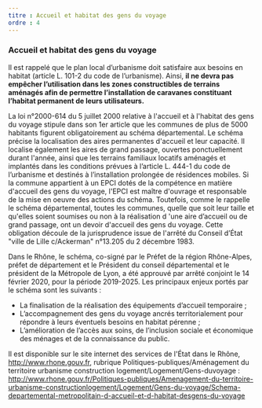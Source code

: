 ```yaml
---
titre : Accueil et habitat des gens du voyage
ordre : 4
---
```

### Accueil et habitat des gens du voyage

Il est rappelé que le plan local d’urbanisme doit satisfaire aux besoins en habitat (article L. 101-2 du code
de l’urbanisme). Ainsi, **il ne devra pas empêcher l’utilisation dans les zones constructibles de
terrains aménagés afin de permettre l’installation de caravanes constituant l’habitat permanent de
leurs utilisateurs.**

La loi n°2000-614 du 5 juillet 2000 relative à l'accueil et à l'habitat des gens du voyage stipule dans son
1er article que les communes de plus de 5000 habitants figurent obligatoirement au schéma
départemental. Le schéma précise la localisation des aires permanentes d'accueil et leur capacité. Il
localise également les aires de grand passage, ouvertes ponctuellement durant l'année, ainsi que les
terrains familiaux locatifs aménagés et implantés dans les conditions prévues à l’article L. 444-1 du code
de l’urbanisme et destinés à l’installation prolongée de résidences mobiles. Si la commune appartient à un
EPCI dotés de la compétence en matière d'accueil des gens du voyage, l'EPCI est maître d'ouvrage et
responsable de la mise en oeuvre des actions du schéma. Toutefois, comme le rappelle le schéma
départemental, toutes les communes, quelle que soit leur taille et qu'elles soient soumises ou non à la
réalisation d 'une aire d’accueil ou de grand passage, ont un devoir d'accueil des gens du voyage. Cette
obligation découle de la jurisprudence issue de l'arrêté du Conseil d’État "ville de Lille c/Ackerman"
n°13.205 du 2 décembre 1983.

Dans le Rhône, le schéma, co-signé par le Préfet de la région Rhône-Alpes, préfet de département et le
Président du conseil départemental et le président de la Métropole de Lyon, a été approuvé par arrêté
conjoint le 14 février 2020, pour la période 2019-2025. Les principaux enjeux portés par le schéma sont les
suivants :
- La finalisation de la réalisation des équipements d’accueil temporaire ;
- L’accompagnement des gens du voyage ancrés territorialement pour répondre à leurs éventuels besoins
en habitat pérenne ;
- L’amélioration de l’accès aux soins, de l’inclusion sociale et économique des ménages et de la
connaissance du public.

Il est disponible sur le site internet des services de l'État dans le Rhône, http://www.rhone.gouv.fr, rubrique
Politiques-publiques/Aménagement du territoire urbanisme construction logement/Logement/Gens-duvoyage
:
http://www.rhone.gouv.fr/Politiques-publiques/Amenagement-du-territoire-urbanisme-constructionlogement/Logement/Gens-du-voyage/Schema-departemental-metropolitain-d-accueil-et-d-habitat-desgens-du-voyage
